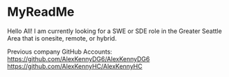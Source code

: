 # MyReadMe

Hello All! I am currently looking for a SWE or SDE role in the Greater Seattle Area that is onesite, remote, or hybrid.

Previous company GitHub Accounts:
https://github.com/AlexKennyDG6/AlexKennyDG6
https://github.com/AlexKennyHC/AlexKennyHC
